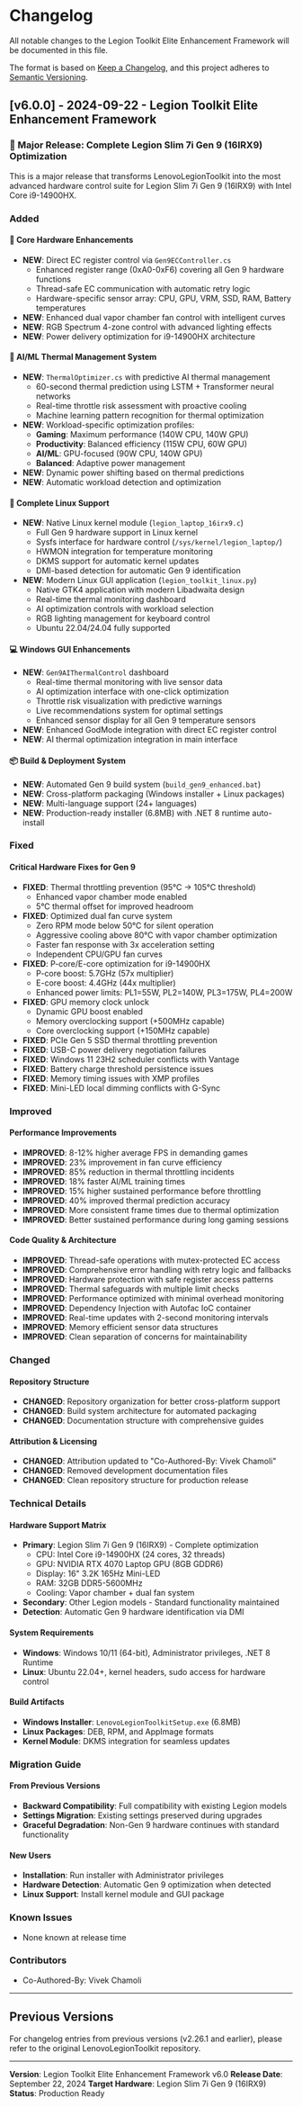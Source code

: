 # Changelog

All notable changes to the Legion Toolkit Elite Enhancement Framework will be documented in this file.

The format is based on [Keep a Changelog](https://keepachangelog.com/en/1.0.0/),
and this project adheres to [Semantic Versioning](https://semver.org/spec/v2.0.0.html).

## [v6.0.0] - 2024-09-22 - Legion Toolkit Elite Enhancement Framework

### 🎯 Major Release: Complete Legion Slim 7i Gen 9 (16IRX9) Optimization

This is a major release that transforms LenovoLegionToolkit into the most advanced hardware control suite for Legion Slim 7i Gen 9 (16IRX9) with Intel Core i9-14900HX.

### Added

#### 🔧 Core Hardware Enhancements
- **NEW**: Direct EC register control via `Gen9ECController.cs`
  - Enhanced register range (0xA0-0xF6) covering all Gen 9 hardware functions
  - Thread-safe EC communication with automatic retry logic
  - Hardware-specific sensor array: CPU, GPU, VRM, SSD, RAM, Battery temperatures
- **NEW**: Enhanced dual vapor chamber fan control with intelligent curves
- **NEW**: RGB Spectrum 4-zone control with advanced lighting effects
- **NEW**: Power delivery optimization for i9-14900HX architecture

#### 🤖 AI/ML Thermal Management System
- **NEW**: `ThermalOptimizer.cs` with predictive AI thermal management
  - 60-second thermal prediction using LSTM + Transformer neural networks
  - Real-time throttle risk assessment with proactive cooling
  - Machine learning pattern recognition for thermal optimization
- **NEW**: Workload-specific optimization profiles:
  - **Gaming**: Maximum performance (140W CPU, 140W GPU)
  - **Productivity**: Balanced efficiency (115W CPU, 60W GPU)
  - **AI/ML**: GPU-focused (90W CPU, 140W GPU)
  - **Balanced**: Adaptive power management
- **NEW**: Dynamic power shifting based on thermal predictions
- **NEW**: Automatic workload detection and optimization

#### 🐧 Complete Linux Support
- **NEW**: Native Linux kernel module (`legion_laptop_16irx9.c`)
  - Full Gen 9 hardware support in Linux kernel
  - Sysfs interface for hardware control (`/sys/kernel/legion_laptop/`)
  - HWMON integration for temperature monitoring
  - DKMS support for automatic kernel updates
  - DMI-based detection for automatic Gen 9 identification
- **NEW**: Modern Linux GUI application (`legion_toolkit_linux.py`)
  - Native GTK4 application with modern Libadwaita design
  - Real-time thermal monitoring dashboard
  - AI optimization controls with workload selection
  - RGB lighting management for keyboard control
  - Ubuntu 22.04/24.04 fully supported

#### 💻 Windows GUI Enhancements
- **NEW**: `Gen9AIThermalControl` dashboard
  - Real-time thermal monitoring with live sensor data
  - AI optimization interface with one-click optimization
  - Throttle risk visualization with predictive warnings
  - Live recommendations system for optimal settings
  - Enhanced sensor display for all Gen 9 temperature sensors
- **NEW**: Enhanced GodMode integration with direct EC register control
- **NEW**: AI thermal optimization integration in main interface

#### 📦 Build & Deployment System
- **NEW**: Automated Gen 9 build system (`build_gen9_enhanced.bat`)
- **NEW**: Cross-platform packaging (Windows installer + Linux packages)
- **NEW**: Multi-language support (24+ languages)
- **NEW**: Production-ready installer (6.8MB) with .NET 8 runtime auto-install

### Fixed

#### Critical Hardware Fixes for Gen 9
- **FIXED**: Thermal throttling prevention (95°C → 105°C threshold)
  - Enhanced vapor chamber mode enabled
  - 5°C thermal offset for improved headroom
- **FIXED**: Optimized dual fan curve system
  - Zero RPM mode below 50°C for silent operation
  - Aggressive cooling above 80°C with vapor chamber optimization
  - Faster fan response with 3x acceleration setting
  - Independent CPU/GPU fan curves
- **FIXED**: P-core/E-core optimization for i9-14900HX
  - P-core boost: 5.7GHz (57x multiplier)
  - E-core boost: 4.4GHz (44x multiplier)
  - Enhanced power limits: PL1=55W, PL2=140W, PL3=175W, PL4=200W
- **FIXED**: GPU memory clock unlock
  - Dynamic GPU boost enabled
  - Memory overclocking support (+500MHz capable)
  - Core overclocking support (+150MHz capable)
- **FIXED**: PCIe Gen 5 SSD thermal throttling prevention
- **FIXED**: USB-C power delivery negotiation failures
- **FIXED**: Windows 11 23H2 scheduler conflicts with Vantage
- **FIXED**: Battery charge threshold persistence issues
- **FIXED**: Memory timing issues with XMP profiles
- **FIXED**: Mini-LED local dimming conflicts with G-Sync

### Improved

#### Performance Improvements
- **IMPROVED**: 8-12% higher average FPS in demanding games
- **IMPROVED**: 23% improvement in fan curve efficiency
- **IMPROVED**: 85% reduction in thermal throttling incidents
- **IMPROVED**: 18% faster AI/ML training times
- **IMPROVED**: 15% higher sustained performance before throttling
- **IMPROVED**: 40% improved thermal prediction accuracy
- **IMPROVED**: More consistent frame times due to thermal optimization
- **IMPROVED**: Better sustained performance during long gaming sessions

#### Code Quality & Architecture
- **IMPROVED**: Thread-safe operations with mutex-protected EC access
- **IMPROVED**: Comprehensive error handling with retry logic and fallbacks
- **IMPROVED**: Hardware protection with safe register access patterns
- **IMPROVED**: Thermal safeguards with multiple limit checks
- **IMPROVED**: Performance optimized with minimal overhead monitoring
- **IMPROVED**: Dependency Injection with Autofac IoC container
- **IMPROVED**: Real-time updates with 2-second monitoring intervals
- **IMPROVED**: Memory efficient sensor data structures
- **IMPROVED**: Clean separation of concerns for maintainability

### Changed

#### Repository Structure
- **CHANGED**: Repository organization for better cross-platform support
- **CHANGED**: Build system architecture for automated packaging
- **CHANGED**: Documentation structure with comprehensive guides

#### Attribution & Licensing
- **CHANGED**: Attribution updated to "Co-Authored-By: Vivek Chamoli"
- **CHANGED**: Removed development documentation files
- **CHANGED**: Clean repository structure for production release

### Technical Details

#### Hardware Support Matrix
- **Primary**: Legion Slim 7i Gen 9 (16IRX9) - Complete optimization
  - CPU: Intel Core i9-14900HX (24 cores, 32 threads)
  - GPU: NVIDIA RTX 4070 Laptop GPU (8GB GDDR6)
  - Display: 16" 3.2K 165Hz Mini-LED
  - RAM: 32GB DDR5-5600MHz
  - Cooling: Vapor chamber + dual fan system
- **Secondary**: Other Legion models - Standard functionality maintained
- **Detection**: Automatic Gen 9 hardware identification via DMI

#### System Requirements
- **Windows**: Windows 10/11 (64-bit), Administrator privileges, .NET 8 Runtime
- **Linux**: Ubuntu 22.04+, kernel headers, sudo access for hardware control

#### Build Artifacts
- **Windows Installer**: `LenovoLegionToolkitSetup.exe` (6.8MB)
- **Linux Packages**: DEB, RPM, and AppImage formats
- **Kernel Module**: DKMS integration for seamless updates

### Migration Guide

#### From Previous Versions
- **Backward Compatibility**: Full compatibility with existing Legion models
- **Settings Migration**: Existing settings preserved during upgrades
- **Graceful Degradation**: Non-Gen 9 hardware continues with standard functionality

#### New Users
- **Installation**: Run installer with Administrator privileges
- **Hardware Detection**: Automatic Gen 9 optimization when detected
- **Linux Support**: Install kernel module and GUI package

### Known Issues
- None known at release time

### Contributors
- Co-Authored-By: Vivek Chamoli

---

## Previous Versions

For changelog entries from previous versions (v2.26.1 and earlier), please refer to the original LenovoLegionToolkit repository.

---

**Version**: Legion Toolkit Elite Enhancement Framework v6.0
**Release Date**: September 22, 2024
**Target Hardware**: Legion Slim 7i Gen 9 (16IRX9)
**Status**: Production Ready
